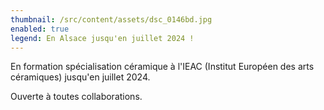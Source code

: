 ```yaml
---
thumbnail: /src/content/assets/dsc_0146bd.jpg
enabled: true
legend: En Alsace jusqu'en juillet 2024 !
---
```


En formation spécialisation céramique à l'IEAC (Institut Européen des arts céramiques) jusqu'en juillet 2024.

Ouverte à toutes collaborations.
